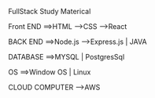 FullStack Study Materical

Front END
  ==>HTML
  -->CSS
  -->React

BACK END 
  ==>Node.js
  -->Express.js
  | JAVA

DATABASE
  ==>MYSQL
  | PostgresSql
  
OS
  ==>Window OS
  | Linux

CLOUD COMPUTER 
   -->AWS
      


  
